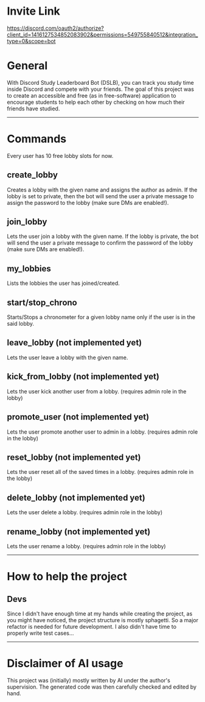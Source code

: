 # Invite Link
https://discord.com/oauth2/authorize?client_id=1416127534852083902&permissions=549755840512&integration_type=0&scope=bot

# General

With Discord Study Leaderboard Bot (DSLB), you can track you study time inside Discord and compete with your friends.
The goal of this project was to create an accessible and free (as in free-software) application to encourage students to help each other by checking on how much their friends have studied.

---

# Commands
Every user has 10 free lobby slots for now.

## create_lobby
Creates a lobby with the given name and assigns the author as admin. If the lobby is set to private, then the bot will send the user a private message to assign the password to the lobby (make sure DMs are enabled!).

## join_lobby
Lets the user join a lobby with the given name. If the lobby is private, the bot will send the user a private message to confirm the password of the lobby (make sure DMs are enabled!).

## my_lobbies
Lists the lobbies the user has joined/created.

## start/stop_chrono
Starts/Stops a chronometer for a given lobby name only if the user is in the said lobby.

## leave_lobby (not implemented yet)
Lets the user leave a lobby with the given name.

## kick_from_lobby (not implemented yet)
Lets the user kick another user from a lobby. (requires admin role in the lobby)

## promote_user (not implemented yet)
Lets the user promote another user to admin in a lobby. (requires admin role in the lobby)

## reset_lobby (not implemented yet)
Lets the user reset all of the saved times in a lobby. (requires admin role in the lobby)

## delete_lobby (not implemented yet)
Lets the user delete a lobby. (requires admin role in the lobby)

## rename_lobby (not implemented yet)
Lets the user rename a lobby. (requires admin role in the lobby)

---

# How to help the project

## Devs
Since I didn't have enough time at my hands while creating the project, as you might have noticed, the project structure is mostly sphagetti. So a major refactor is needed for future development. I also didn't have time to properly write test cases...

---

# Disclaimer of AI usage

This project was (initially) mostly written by AI under the author's supervision. The generated code was then carefully checked and edited by hand.
